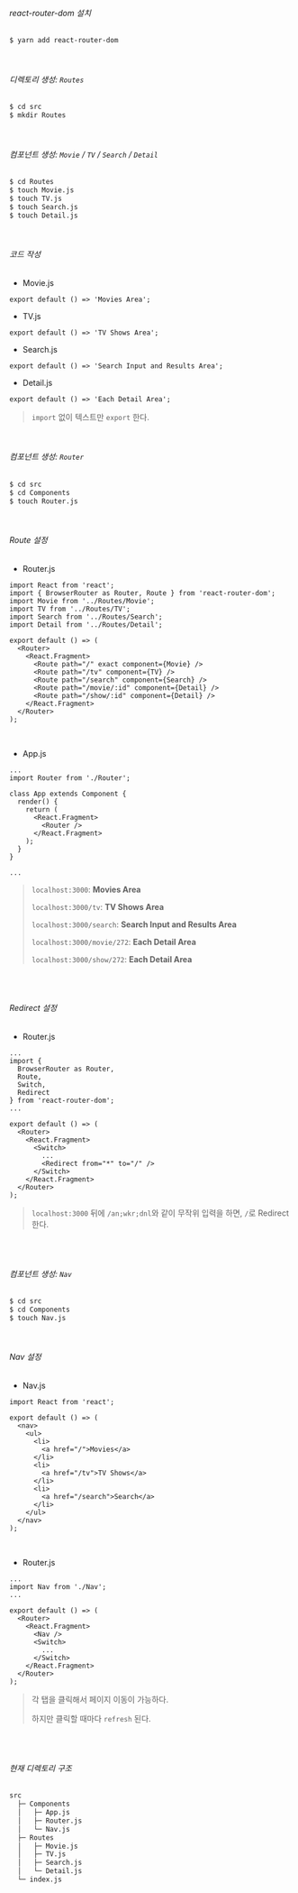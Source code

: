 ###### react-router-dom 설치

```bash
$ yarn add react-router-dom
```

<br>

###### 디렉토리 생성: `Routes`

```bash
$ cd src
$ mkdir Routes
```

<br>

###### 컴포넌트 생성: `Movie` / `TV` / `Search` / `Detail`

```bash
$ cd Routes
$ touch Movie.js
$ touch TV.js
$ touch Search.js
$ touch Detail.js
```

<br>

###### 코드 작성

- Movie.js

```react
export default () => 'Movies Area';
```

- TV.js

```react
export default () => 'TV Shows Area';
```

- Search.js

```react
export default () => 'Search Input and Results Area';
```

- Detail.js

```react
export default () => 'Each Detail Area';
```

> `import` 없이 텍스트만 `export` 한다.

<br>

###### 컴포넌트 생성: `Router`

```bash
$ cd src
$ cd Components
$ touch Router.js
```

<br>

###### Route 설정

- Router.js

```react
import React from 'react';
import { BrowserRouter as Router, Route } from 'react-router-dom';
import Movie from '../Routes/Movie';
import TV from '../Routes/TV';
import Search from '../Routes/Search';
import Detail from '../Routes/Detail';

export default () => (
  <Router>
    <React.Fragment>
      <Route path="/" exact component={Movie} />
      <Route path="/tv" component={TV} />
      <Route path="/search" component={Search} />
      <Route path="/movie/:id" component={Detail} />
      <Route path="/show/:id" component={Detail} />
    </React.Fragment>
  </Router>
);
```

<br>

- App.js

```react
...
import Router from './Router';

class App extends Component {
  render() {
    return (
      <React.Fragment>
        <Router />
      </React.Fragment>
    );
  }
}

...
```

> `localhost:3000`: __Movies Area__
>
> `localhost:3000/tv`: __TV Shows Area__
>
> `localhost:3000/search`: __Search Input and Results Area__
>
> `localhost:3000/movie/272`: __Each Detail Area__
>
> `localhost:3000/show/272`: __Each Detail Area__

<br>

<br>

###### Redirect 설정

- Router.js

```react
...
import {
  BrowserRouter as Router,
  Route,
  Switch,
  Redirect
} from 'react-router-dom';
...

export default () => (
  <Router>
    <React.Fragment>
      <Switch>
        ...
        <Redirect from="*" to="/" />
      </Switch>
    </React.Fragment>
  </Router>
);
```

> `localhost:3000` 뒤에 `/an;wkr;dnl`와 같이 무작위 입력을 하면, `/`로 Redirect 한다.

<br>

<br>

###### 컴포넌트 생성: `Nav`

```bash
$ cd src
$ cd Components
$ touch Nav.js
```

<br>

###### Nav 설정

- Nav.js

```react
import React from 'react';

export default () => (
  <nav>
    <ul>
      <li>
        <a href="/">Movies</a>
      </li>
      <li>
        <a href="/tv">TV Shows</a>
      </li>
      <li>
        <a href="/search">Search</a>
      </li>
    </ul>
  </nav>
);

```

<br>

- Router.js

```react
...
import Nav from './Nav';
...

export default () => (
  <Router>
    <React.Fragment>
      <Nav />
      <Switch>
        ...
      </Switch>
    </React.Fragment>
  </Router>
);
```

> 각 탭을 클릭해서 페이지 이동이 가능하다.
>
> 하지만 클릭할 때마다 `refresh` 된다.

<br>

<br>

###### 현재 디렉토리 구조

```bash
src
  ├─ Components
  │   ├─ App.js
  │   ├─ Router.js
  │   └─ Nav.js
  ├─ Routes
  │   ├─ Movie.js
  │   ├─ TV.js
  │   ├─ Search.js
  │   └─ Detail.js
  └─ index.js
```

<br>

<br>